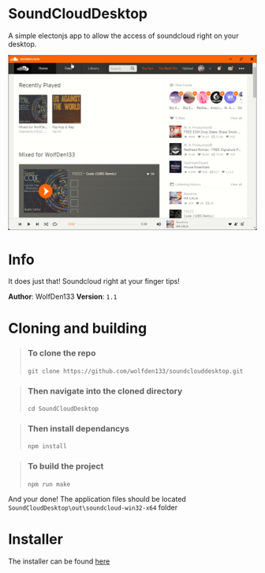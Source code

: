 # SoundCloudDesktop
A simple electonjs app to allow the access of soundcloud right on your desktop.

![](github/soundcloud_n1Fp2CK5am.png)

# Info

It does just that! Soundcloud right at your finger tips!

**Author**: WolfDen133
**Version**: `1.1`

# Cloning and building

> ### To clone the repo 
> ``` git clone https://github.com/wolfden133/soundclouddesktop.git ```

> ### Then navigate into the cloned directory
> `cd SoundCloudDesktop`


> ### Then install dependancys
> `npm install`


> ### To build the project
> `npm run make`

And your done! 
The application files should be located `SoundCloudDesktop\out\soundcloud-win32-x64` folder

# Installer 

The installer can be found [here]()
